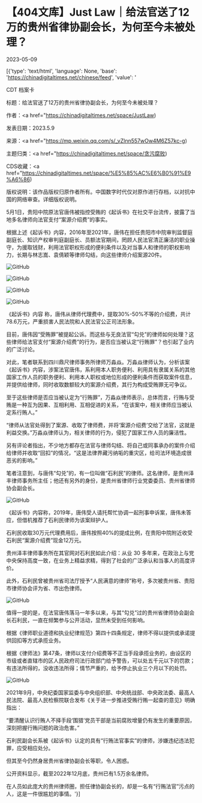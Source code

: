 # 【404文库】Just Law｜给法官送了12万的贵州省律协副会长，为何至今未被处理？

2023-05-09

[{'type': 'text/html', 'language': None, 'base': 'https://chinadigitaltimes.net/chinese/feed', 'value': '

CDT 档案卡

标题：给法官送了12万的贵州省律协副会长，为何至今未被处理？

作者：<a href="https://chinadigitaltimes.net/space/JustLaw)

发表日期：2023.5.9

来源：<a href="https://mp.weixin.qq.com/s/_vZlnn557wOw4M6Z57kc-g)

主题归类：<a href="https://chinadigitaltimes.net/space/贪污腐败)

CDS收藏：<a href="https://chinadigitaltimes.net/space/%E5%85%AC%E6%B0%91%E9%A6%86)

版权说明：该作品版权归原作者所有。中国数字时代仅对原作进行存档，以对抗中国的网络审查。详细版权说明。





5月1日，贵阳中院原法官唐伟被指控受贿的《起诉书》在社交平台流传，披露了当地多名律师向法官支付“案源介绍费”的事实。

根据上述《起诉书》内容，2016年至2021年，唐伟在担任贵阳市中院审判监督庭副庭长、知识产权审判庭副庭长、员额法官期间，罔顾人民法官清正廉洁的职业操守，为援取钱财，利用法官职权形成的便利条件以及对当事人和律师的职权影响力，长期与林志嵩、袁倩颖等律师勾结，向这些律师介绍案源20件。

![GitHub](https://chinadigitaltimes.net/chinese/files/2023/05/1-7.jpeg)

![GitHub](https://chinadigitaltimes.net/chinese/files/2023/05/1-8.jpeg)

![GitHub](https://chinadigitaltimes.net/chinese/files/2023/05/1-9.jpeg)

![GitHub](https://chinadigitaltimes.net/chinese/files/2023/05/1-10.jpeg)

《起诉书》内容 称，唐伟从律师代理费中，提取30%-50%不等的介绍费，共计78.6万元，严重损害人民法院和人民法官公正司法形象。

目前，唐伟因“受贿罪”被提起公诉。而这些与无良法官“勾兑”的律师如何处理？这些律师给法官支付“案源介绍费”的行为，是否应当被认定“行贿罪”？也引起了业内的广泛讨论。

对此，笔者联系到四川鼎尺律师事务所律师万淼焱。万淼焱律师认为，分析该案《起诉书》内容，涉案法官唐伟，系利用本人职务便利、利用具有隶属关系的其他国家工作人员的职务便利、利用本人职权或地位形成的便利条件而获取案件信息，并提供给律师，同时收取数额较大的案源介绍费，其行为构成受贿罪无可争议。

至于这些律师是否应当被认定为“行贿罪”，万淼焱律师表示，总体而言，行贿与受贿是一种互为因果、互相利用、互相促进的关系，“在该案中，相关律师应当被认定系行贿人。”

“律师从法官处得到了案源、收取了律师费，并将‘案源介绍费’交给了法官，这就是利益交换。”万淼焱律师认为，相关律师的行为，侵犯了国家工作人员的廉洁性。

另有评论者指出，不少地方都存在法官与律师勾结、将自己或同事承办的案件介绍给律师并收取“回扣”的情况，“这是法律界藏污纳垢的重灾区，给司法环境造成很恶劣的影响。”

笔者注意到，与唐伟“勾兑”的，有一位叫做“石利民”的律师。这名律师，是贵州泽丰律师事务所主任；他还有另外的身份，是贵州省律师行业党委委员、贵州省律师协会副会长。

![GitHub](https://chinadigitaltimes.net/chinese/files/2023/05/1-11.jpeg)

《起诉书》内容称，2019年，唐伟受人请托帮忙协调一起刑事申诉案，唐伟未答应，但借机推荐了石利民律师为该案辩护人。

石利民收取30万元代理费用后，唐伟按照40%的提成比例，在贵阳中院附近收受石利民“案源介绍费”现金12万元。

贵州泽丰律师事务所在其官网对石利民如此介绍：从业 30 多年来，在政治上与党中央保持高度一致，在业务上精益求精，得到了社会的广泛承认和当事人的高度评价。

此外，石利民曾被贵州省司法厅授予“人民满意的律师”称号，多次被贵州省、贵阳市律师协会评为省、市出色律师。

![GitHub](https://chinadigitaltimes.net/chinese/files/2023/05/1-12.jpeg)

值得一提的是，在法官唐伟落马一年多以来，与其“勾兑”过的贵州省律师协会副会长石利民，一直在频繁参与公开活动，显然未受到任何影响。

根据《律师职业道德和执业纪律规范》第四十四条规定，律师不得以提供或承诺提供回扣等方式承揽业务。

根据《律师法》第47条，律师以支付介绍费等不正当手段承揽业务的，由设区的市级或者直辖市的区人民政府司法行政部门给予警告，可以处五千元以下的罚款；有违法所得的，没收违法所得；情节严重的，给予停止执业三个月以下的处罚。

![GitHub](https://chinadigitaltimes.net/chinese/files/2023/05/1-13.jpeg)

2021年9月，中央纪委国家监委与中央组织部、中央统战部、中央政法委、最高人民法院、最高人民检察院联合发布《关于进一步推进受贿行贿一起查的意见》明确指出：

“要清醒认识行贿人不择手段‘围猎’党员干部是当前腐败增量仍有发生的重要原因，深刻把握行贿问题的政治危害。”

石利民副会长系被《起诉书》认定的具有“行贿法官事实”的律师，涉嫌违纪违法犯罪，应受相应处分。

但其至今仍然身居贵州省律协副会长等职，令人困惑。

公开资料显示，截至2022年12月底，贵州已有1.5万余名律师。

在人员如此庞大的贵州律师圈，担任律协副会长的，却是一名有“行贿法官”污点的人，这是一件很尴尬的事情。'}]